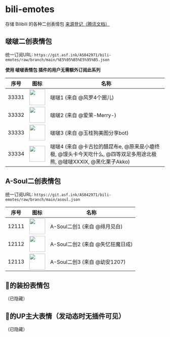 # bili-emotes

存储 Bilibili 的各种二创表情包 [来源登记（腾讯文档）](https://docs.qq.com/sheet/DRlNSVHNvenVDcnhx) 

## 啵啵二创表情包

统一订阅URL: `https://git.asf.ink/AS042971/bili-emotes/raw/branch/main/%E5%95%B5%E5%95%B5.json`

**使用 啵啵表情包 插件的用户无需额外订阅此系列**

| 序号 | 图标 | 名称 |
| -- | -- | -- |
| 33331 | <img src="https://i0.hdslb.com/bfs/new_dyn/3e1656dd6dd1255f65fb91389dd73f775858138.png" width="50" /> | 啵啵1 (来自 @风罗4个圈儿) |
| 33332 | <img src="https://i0.hdslb.com/bfs/new_dyn/9967473a6ae170fc21a29ce1394f16e6173530952.png" width="50" /> | 啵啵2 (来自 @爱茉-Merry-) |
| 33333 | <img src="https://i0.hdslb.com/bfs/album/ac8e96351d7bf58936d77266db38edf8d723b47b.jpg" width="50" /> | 啵啵3 (来自 @玉桂狗美图分享bot) |
| 33334 | <img src="https://i0.hdslb.com/bfs/new_dyn/a81c1ac0892b4d383758ef6e0d8dac821648242323.png" width="50" /> | 啵啵4 (来自 @卡古拉的醋昆布e, @原来是小瘪终极, @馒头卡今天吃什么, @四等双足多用途北极熊, @啵啵XXXIX, @黑化栗子Akko) |

## A-Soul二创表情包

统一订阅URL: `https://git.asf.ink/AS042971/bili-emotes/raw/branch/main/asoul.json`

| 序号 | 图标 | 名称 |
| -- | -- | -- |
| 12111 | <img src="https://i0.hdslb.com/bfs/article/a9f341899b2925d6489b2e457fa4cc3b2340f0ed.jpg" width="50" /> | A-Soul二创1 (来自 @绯月见白) |
| 12112 | <img src="https://i0.hdslb.com/bfs/new_dyn/97e5c7884759f24e785dd79496e01a8e3095497.png" width="50" /> | A-Soul二创2 (来自 @失忆狂魔日成) |
| 12113 | <img src="https://i0.hdslb.com/bfs/new_dyn/390a915647c684986b43fa185f7bdbfa479464.png" width="50" /> | A-Soul二创3 (来自 @幼安1207) |

## 🍒的装扮表情包

（已隐藏）

## 🍒的UP主大表情（发动态时无插件可见）

（已隐藏）
